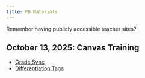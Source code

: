 ```yaml
---
title: PD Materials
---
```


Remember having publicly accessible teacher sites?

## October 13, 2025: Canvas Training

- [Grade Sync](./grade-sync.md)
- [Differentiation Tags](./differentiation-tags.md)